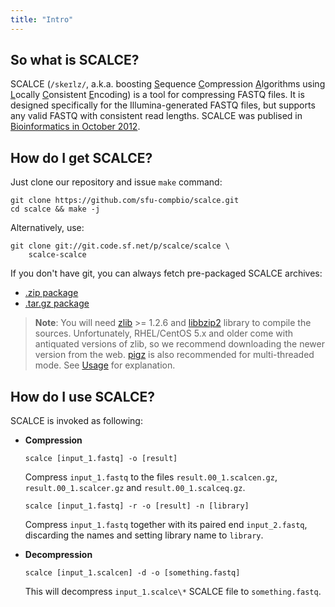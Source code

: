 ```yaml
---
title: "Intro"
---
```


## So what is SCALCE?

SCALCE (`/skeɪlz/`, a.k.a. boosting <u>S</u>equence <u>C</u>ompression <u>A</u>lgorithms using <u>L</u>ocally <u>C</u>onsistent <u>E</u>ncoding) is a tool for compressing FASTQ files. It is designed specifically for the Illumina-generated FASTQ files, but supports any valid FASTQ with consistent read lengths. SCALCE was publised in [Bioinformatics in October 2012][3].


## How do I get SCALCE?

Just clone our repository and issue `make` command:

	git clone https://github.com/sfu-compbio/scalce.git
	cd scalce && make -j

Alternatively, use:

	git clone git://git.code.sf.net/p/scalce/scalce \
		scalce-scalce

If you don't have git, you can always fetch pre-packaged SCALCE archives:

-	[.zip package](https://github.com/sfu-compbio/scalce/zipball/master)
-	[.tar.gz package](https://github.com/sfu-compbio/scalce/tarball/master) 

> **Note**: You will need [zlib](http://www.zlib.net/) >= 1.2.6 and [libbzip2](http://www.bzip.org/) library to compile the sources. Unfortunately, RHEL/CentOS 5.x and older come with antiquated versions of zlib, so we recommend downloading the newer version from the web. [pigz](http://zlib.net/pigz/) is also recommended for multi-threaded mode. See [Usage](#usage) for explanation.


## How do I use SCALCE?

SCALCE is invoked as following:

-	**Compression**
		
		scalce [input_1.fastq] -o [result]
		
	Compress `input_1.fastq` to the files `result.00_1.scalcen.gz`, `result.00_1.scalcer.gz` and `result.00_1.scalceq.gz`.

		scalce [input_1.fastq] -r -o [result] -n [library]

	Compress `input_1.fastq` together with its paired end `input_2.fastq`, discarding the names and setting library name to `library`.

-	**Decompression**
		
		scalce [input_1.scalcen] -d -o [something.fastq]
	
	This will decompress `input_1.scalce\*` SCALCE file to `something.fastq`.

[3]: http://bioinformatics.oxfordjournals.org/content/28/23/3051
